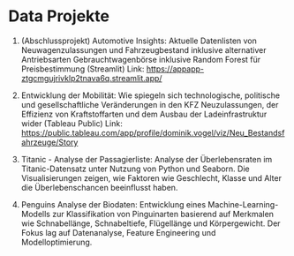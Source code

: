 # Data Projekte
 
 1. (Abschlussprojekt) Automotive Insights:
      Aktuelle Datenlisten von Neuwagenzulassungen und Fahrzeugbestand inklusive alternativer Antriebsarten
      Gebrauchtwagenbörse inklusive Random Forest für Preisbestimmung
      (Streamlit)
      Link: https://appapp-ztgcmgujrivklp2tnava6q.streamlit.app/

 2. Entwicklung der Mobilität:
      Wie spiegeln sich technologische, politische und gesellschaftliche Veränderungen in den KFZ Neuzulassungen,
      der Effizienz von Kraftstoffarten und dem Ausbau der Ladeinfrastruktur wider
      (Tableau Public)
      Link: https://public.tableau.com/app/profile/dominik.vogel/viz/Neu_Bestandsfahrzeuge/Story

 3. Titanic - Analyse der Passagierliste:
      Analyse der Überlebensraten im Titanic-Datensatz unter Nutzung von Python und Seaborn. Die Visualisierungen zeigen,
      wie Faktoren wie Geschlecht, Klasse und Alter die Überlebenschancen beeinflusst haben.
 
 4. Penguins Analyse der Biodaten:
      Entwicklung eines Machine-Learning-Modells zur Klassifikation von Pinguinarten basierend auf
      Merkmalen wie Schnabellänge, Schnabeltiefe, Flügellänge und Körpergewicht.
      Der Fokus lag auf Datenanalyse, Feature Engineering und Modelloptimierung.
